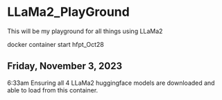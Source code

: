 # LLaMa2_PlayGround
This will be my playground for all things using LLaMa2

docker container start hfpt_Oct28

## Friday, November 3, 2023

6:33am Ensuring all 4 LLaMa2 huggingface models are downloaded and able to load from this container.
